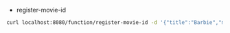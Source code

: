 - register-movie-id

```bash
curl localhost:8080/function/register-movie-id -d '{"title":"Barbie","movie_id":1517268}'
```
